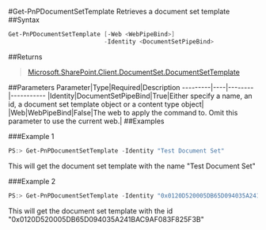 #Get-PnPDocumentSetTemplate
Retrieves a document set template
##Syntax
```powershell
Get-PnPDocumentSetTemplate [-Web <WebPipeBind>]
                           -Identity <DocumentSetPipeBind>
```


##Returns
>[Microsoft.SharePoint.Client.DocumentSet.DocumentSetTemplate](https://msdn.microsoft.com/en-us/library/microsoft.sharepoint.client.documentset.documentsettemplate.aspx)

##Parameters
Parameter|Type|Required|Description
---------|----|--------|-----------
|Identity|DocumentSetPipeBind|True|Either specify a name, an id, a document set template object or a content type object|
|Web|WebPipeBind|False|The web to apply the command to. Omit this parameter to use the current web.|
##Examples

###Example 1
```powershell
PS:> Get-PnPDocumentSetTemplate -Identity "Test Document Set"
```
This will get the document set template with the name "Test Document Set"

###Example 2
```powershell
PS:> Get-PnPDocumentSetTemplate -Identity "0x0120D520005DB65D094035A241BAC9AF083F825F3B"
```
This will get the document set template with the id "0x0120D520005DB65D094035A241BAC9AF083F825F3B"
